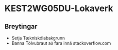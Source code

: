 # KEST2WG05DU-Lokaverk

## Breytingar 
 - Setja Tækniskólabakgrunn
 - Banna Tölvubraut að fara inná stackoverflow.com
